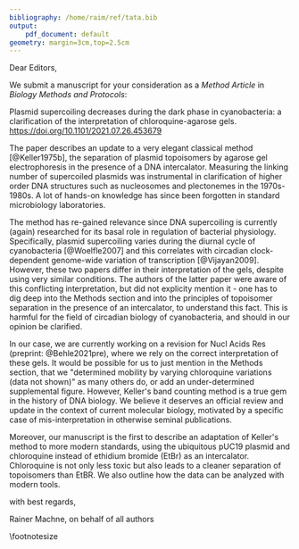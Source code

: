 ```yaml
---
bibliography: /home/raim/ref/tata.bib
output:
    pdf_document: default
geometry: margin=3cm,top=2.5cm
---
```




Dear Editors,

We submit a manuscript for your consideration as a *Method
Article* in *Biology Methods and Protocols*:

Plasmid supercoiling decreases during the dark phase in cyanobacteria:
a clarification of the interpretation of chloroquine-agarose gels.
https://doi.org/10.1101/2021.07.26.453679 

The paper describes an update to a very elegant classical method
[@Keller1975b], the separation of plasmid topoisomers by agarose gel
electrophoresis in the presence of a DNA intercalator. Measuring the
linking number of supercoiled plasmids was instrumental in
clarification of higher order DNA structures such as nucleosomes and
plectonemes in the 1970s-1980s. A lot of hands-on knowledge has since
been forgotten in standard microbiology laboratories.

The method has re-gained relevance since DNA supercoiling is currently
(again) researched for its basal role in regulation of bacterial
physiology.  Specifically, plasmid supercoiling varies during the
diurnal cycle of cyanobacteria [@Woelfle2007] and this correlates with
circadian clock-dependent genome-wide variation of transcription
[@Vijayan2009]. However, these two papers differ in their
interpretation of the gels, despite using very similar conditions. The
authors of the latter paper were aware of this conflicting
interpretation, but did not explicity mention it - one has to dig deep
into the Methods section and into the principles of topoisomer
separation in the presence of an intercalator, to understand this
fact. This is harmful for the field of circadian biology of
cyanobacteria, and should in our opinion be clarified.

In our case, we are currently working on a revision for Nucl Acids Res
(preprint: @Behle2021pre), where we rely on the correct interpretation
of these gels. It would be possible for us to just mention in the
Methods section, that we "determined mobility by varying chloroquine
variations (data not shown)" as many others do, or add an
under-determined supplemental figure.  However, Keller's band counting
method is a true gem in the history of DNA biology. We believe it
deserves an official review and update in the context of current
molecular biology, motivated by a specific case of mis-interpretation
in otherwise seminal publications.

Moreover, our manuscript is the first to describe an adaptation of
Keller's method to more modern standards, using the ubiquitous pUC19
plasmid and chloroquine instead of ethidium bromide (EtBr) as an
intercalator. Chloroquine is not only less toxic but also leads to a
cleaner separation of topoisomers than EtBR. We also outline how
the data can be analyzed with modern tools.

with best regards,


Rainer Machne, 
on behalf of all authors

\footnotesize
